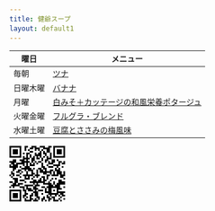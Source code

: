 ```yaml
---
title: 健爺スープ
layout: default1
---
```


| 曜日 | メニュー |
| --- | ------- |
| 毎朝 | [ツナ](02) |
| 日曜木曜 | [バナナ](a.sun2)
| 月曜 | [白みそ＋カッテージの和風栄養ポタージュ](b.mon2)
| 火曜金曜 | [フルグラ・ブレンド](c.tue2)
| 水曜土曜 | [豆腐とささみの梅風味](d.wed2)

![](qr.png)
